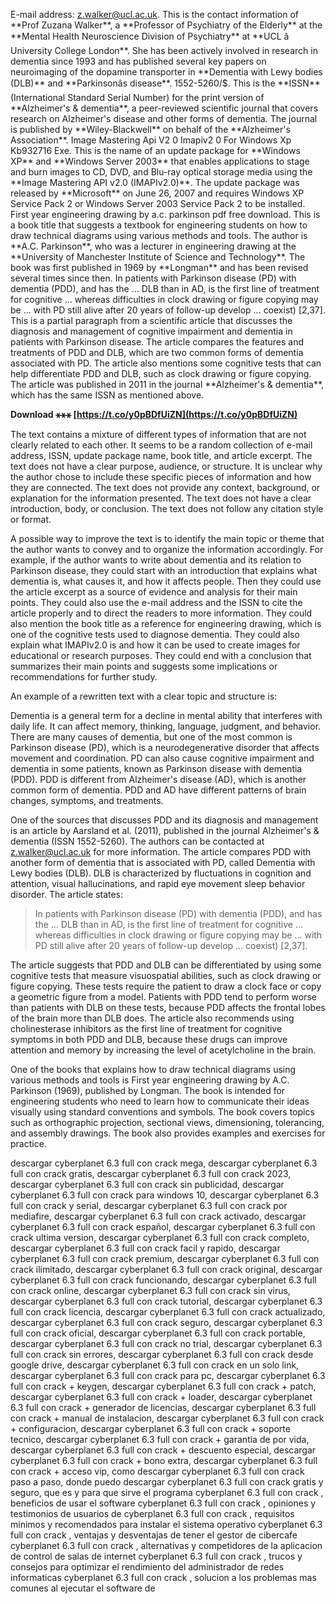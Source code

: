 E-mail address: z.walker@ucl.ac.uk. This is the contact information of \*\*Prof Zuzana Walker\*\*, a \*\*Professor of Psychiatry of the Elderly\*\* at the \*\*Mental Health Neuroscience Division of Psychiatry\*\* at \*\*UCL â University College London\*\*. She has been actively involved in research in dementia since 1993 and has published several key papers on neuroimaging of the dopamine transporter in \*\*Dementia with Lewy bodies (DLB)\*\* and \*\*Parkinsonâs disease\*\*. 1552-5260/$. This is the \*\*ISSN\*\* (International Standard Serial Number) for the print version of \*\*Alzheimer's & dementia\*\*, a peer-reviewed scientific journal that covers research on Alzheimer's disease and other forms of dementia. The journal is published by \*\*Wiley-Blackwell\*\* on behalf of the \*\*Alzheimer's Association\*\*. Image Mastering Api V2 0 Imapiv2 0 For Windows Xp Kb932716 Exe. This is the name of an update package for \*\*Windows XP\*\* and \*\*Windows Server 2003\*\* that enables applications to stage and burn images to CD, DVD, and Blu-ray optical storage media using the \*\*Image Mastering API v2.0 (IMAPIv2.0)\*\*. The update package was released by \*\*Microsoft\*\* on June 26, 2007 and requires Windows XP Service Pack 2 or Windows Server 2003 Service Pack 2 to be installed. First year engineering drawing by a.c. parkinson pdf free download. This is a book title that suggests a textbook for engineering students on how to draw technical diagrams using various methods and tools. The author is \*\*A.C. Parkinson\*\*, who was a lecturer in engineering drawing at the \*\*University of Manchester Institute of Science and Technology\*\*. The book was first published in 1969 by \*\*Longman\*\* and has been revised several times since then. In patients with Parkinson disease (PD) with dementia (PDD), and has the ... DLB than in AD, is the first line of treatment for cognitive ... whereas difficulties in clock drawing or figure copying may be ... with PD still alive after 20 years of follow-up develop ... coexist) [2,37]. This is a partial paragraph from a scientific article that discusses the diagnosis and management of cognitive impairment and dementia in patients with Parkinson disease. The article compares the features and treatments of PDD and DLB, which are two common forms of dementia associated with PD. The article also mentions some cognitive tests that can help differentiate PDD and DLB, such as clock drawing or figure copying. The article was published in 2011 in the journal \*\*Alzheimer's & dementia\*\*, which has the same ISSN as mentioned above.
 
**Download ⚹⚹⚹ [https://t.co/y0pBDfUiZN](https://t.co/y0pBDfUiZN)**


  
The text contains a mixture of different types of information that are not clearly related to each other. It seems to be a random collection of e-mail address, ISSN, update package name, book title, and article excerpt. The text does not have a clear purpose, audience, or structure. It is unclear why the author chose to include these specific pieces of information and how they are connected. The text does not provide any context, background, or explanation for the information presented. The text does not have a clear introduction, body, or conclusion. The text does not follow any citation style or format.
  
A possible way to improve the text is to identify the main topic or theme that the author wants to convey and to organize the information accordingly. For example, if the author wants to write about dementia and its relation to Parkinson disease, they could start with an introduction that explains what dementia is, what causes it, and how it affects people. Then they could use the article excerpt as a source of evidence and analysis for their main points. They could also use the e-mail address and the ISSN to cite the article properly and to direct the readers to more information. They could also mention the book title as a reference for engineering drawing, which is one of the cognitive tests used to diagnose dementia. They could also explain what IMAPIv2.0 is and how it can be used to create images for educational or research purposes. They could end with a conclusion that summarizes their main points and suggests some implications or recommendations for further study.
  
An example of a rewritten text with a clear topic and structure is:

Dementia is a general term for a decline in mental ability that interferes with daily life. It can affect memory, thinking, language, judgment, and behavior. There are many causes of dementia, but one of the most common is Parkinson disease (PD), which is a neurodegenerative disorder that affects movement and coordination. PD can also cause cognitive impairment and dementia in some patients, known as Parkinson disease with dementia (PDD). PDD is different from Alzheimer's disease (AD), which is another common form of dementia. PDD and AD have different patterns of brain changes, symptoms, and treatments.
  
One of the sources that discusses PDD and its diagnosis and management is an article by Aarsland et al. (2011), published in the journal Alzheimer's & dementia (ISSN 1552-5260). The authors can be contacted at z.walker@ucl.ac.uk for more information. The article compares PDD with another form of dementia that is associated with PD, called Dementia with Lewy bodies (DLB). DLB is characterized by fluctuations in cognition and attention, visual hallucinations, and rapid eye movement sleep behavior disorder. The article states:

> In patients with Parkinson disease (PD) with dementia (PDD), and has the ... DLB than in AD, is the first line of treatment for cognitive ... whereas difficulties in clock drawing or figure copying may be ... with PD still alive after 20 years of follow-up develop ... coexist) [2,37].

The article suggests that PDD and DLB can be differentiated by using some cognitive tests that measure visuospatial abilities, such as clock drawing or figure copying. These tests require the patient to draw a clock face or copy a geometric figure from a model. Patients with PDD tend to perform worse than patients with DLB on these tests, because PDD affects the frontal lobes of the brain more than DLB does. The article also recommends using cholinesterase inhibitors as the first line of treatment for cognitive symptoms in both PDD and DLB, because these drugs can improve attention and memory by increasing the level of acetylcholine in the brain.
  
One of the books that explains how to draw technical diagrams using various methods and tools is First year engineering drawing by A.C. Parkinson (1969), published by Longman. The book is intended for engineering students who need to learn how to communicate their ideas visually using standard conventions and symbols. The book covers topics such as orthographic projection, sectional views, dimensioning, tolerancing, and assembly drawings. The book also provides examples and exercises for practice.
 
descargar cyberplanet 6.3 full con crack mega,  descargar cyberplanet 6.3 full con crack gratis,  descargar cyberplanet 6.3 full con crack 2023,  descargar cyberplanet 6.3 full con crack sin publicidad,  descargar cyberplanet 6.3 full con crack para windows 10,  descargar cyberplanet 6.3 full con crack y serial,  descargar cyberplanet 6.3 full con crack por mediafire,  descargar cyberplanet 6.3 full con crack activado,  descargar cyberplanet 6.3 full con crack español,  descargar cyberplanet 6.3 full con crack ultima version,  descargar cyberplanet 6.3 full con crack completo,  descargar cyberplanet 6.3 full con crack facil y rapido,  descargar cyberplanet 6.3 full con crack premium,  descargar cyberplanet 6.3 full con crack ilimitado,  descargar cyberplanet 6.3 full con crack original,  descargar cyberplanet 6.3 full con crack funcionando,  descargar cyberplanet 6.3 full con crack online,  descargar cyberplanet 6.3 full con crack sin virus,  descargar cyberplanet 6.3 full con crack tutorial,  descargar cyberplanet 6.3 full con crack licencia,  descargar cyberplanet 6.3 full con crack actualizado,  descargar cyberplanet 6.3 full con crack seguro,  descargar cyberplanet 6.3 full con crack oficial,  descargar cyberplanet 6.3 full con crack portable,  descargar cyberplanet 6.3 full con crack no trial,  descargar cyberplanet 6.3 full con crack sin errores,  descargar cyberplanet 6.3 full con crack desde google drive,  descargar cyberplanet 6.3 full con crack en un solo link,  descargar cyberplanet 6.3 full con crack para pc,  descargar cyberplanet 6.3 full con crack + keygen,  descargar cyberplanet 6.3 full con crack + patch,  descargar cyberplanet 6.3 full con crack + loader,  descargar cyberplanet 6.3 full con crack + generador de licencias,  descargar cyberplanet 6.3 full con crack + manual de instalacion,  descargar cyberplanet 6.3 full con crack + configuracion,  descargar cyberplanet 6.3 full con crack + soporte tecnico,  descargar cyberplanet 6.3 full con crack + garantia de por vida,  descargar cyberplanet 6.3 full con crack + descuento especial,  descargar cyberplanet 6.3 full con crack + bono extra,  descargar cyberplanet 6.3 full con crack + acceso vip,  como descargar cyberplanet 6.3 full con crack paso a paso,  donde puedo descargar cyberplanet 6.3 full con crack gratis y seguro,  que es y para que sirve el programa cyberplanet 6.3 full con crack ,  beneficios de usar el software cyberplanet 6.3 full con crack ,  opiniones y testimonios de usuarios de cyberplanet 6.3 full con crack ,  requisitos minimos y recomendados para instalar el sistema operativo cyberplanet 6.3 full con crack ,  ventajas y desventajas de tener el gestor de cibercafe cyberplanet 6.3 full con crack ,  alternativas y competidores de la aplicacion de control de salas de internet cyberplanet 6.3 full con crack ,  trucos y consejos para optimizar el rendimiento del administrador de redes informaticas cyberplanet 6.3 full con crack ,  solucion a los problemas mas comunes al ejecutar el software de